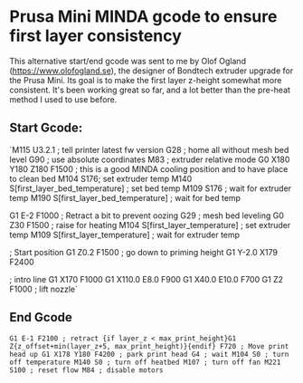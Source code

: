 # Prusa Mini MINDA gcode to ensure first layer consistency
This alternative start/end gcode was sent to me by Olof Ogland (https://www.olofogland.se), the designer of Bondtech extruder upgrade for the Prusa Mini. Its goal is to make the first layer z-height somewhat more consistent. It's been working great so far, and a lot better than the pre-heat method I used to use before.

## Start Gcode:
`M115 U3.2.1 ; tell printer latest fw version
G28 ; home all without mesh bed level 
G90 ; use absolute coordinates
M83 ; extruder relative mode
G0 X180 Y180 Z180 F1500 ; this is a good MINDA cooling position and to have place to clean bed
M104 S176; set extruder temp
M140 S[first_layer_bed_temperature] ; set bed temp
M109 S176 ; wait for extruder temp
M190 S[first_layer_bed_temperature] ; wait for bed temp

G1 E-2 F1000 ; Retract a bit to prevent oozing
G29 ; mesh bed leveling
G0 Z30 F1500 ; raise for heating
M104 S[first_layer_temperature] ; set extruder temp
M109 S[first_layer_temperature] ; wait for extruder temp

; Start position
G1 Z0.2 F1500 ; go down to priming height
G1 Y-2.0 X179 F2400

; intro line
G1 X170 F1000
G1 X110.0 E8.0 F900
G1 X40.0 E10.0 F700
G1 Z2 F1000 ; lift nozzle`

## End Gcode
`G1 E-1 F2100 ; retract
{if layer_z < max_print_height}G1 Z{z_offset+min(layer_z+5, max_print_height)}{endif} F720 ; Move print head up
G1 X178 Y180 F4200 ; park print head
G4 ; wait
M104 S0 ; turn off temperature
M140 S0 ; turn off heatbed
M107 ; turn off fan
M221 S100 ; reset flow
M84 ; disable motors`
